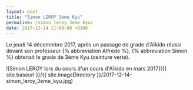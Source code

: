 ```yaml
---
layout: post
title: "Simon LEROY 3ème Kyu"
permalink: /simon_leroy_3eme_kyu/
date: 2017-12-14 21:00:00 +0100
---
```

Le jeudi 14 décemmbre 2017, après un passage de grade d'Aïkido réussi devant son professeur {% abbreviation Alfredo %}, {% abbreviation Simon %} obtenait le grade de 3ème Kyu (ceinture verte).

![Simon LEROY lors du cours d'un cours d'Aïkido en mars 2017]({{ site.baseurl }}/{{ site.imageDirectory }}/2017-12-14-simon_leroy_3eme_kyu.jpg)

